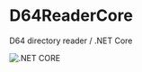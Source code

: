 # D64ReaderCore
D64 directory reader / .NET Core

![.NET CORE](https://github.com/Sabbi/D64ReaderCore/workflows/.NET%20Core/badge.svg)
